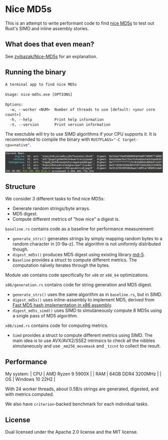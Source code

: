 # Nice MD5s
This is an attempt to write performant code to find [nice MD5s](https://github.com/zvibazak/Nice-MD5s) to test out Rust's SIMD and inline assembly stories.

## What does that even mean?
See [zvibazak/Nice-MD5s](https://github.com/zvibazak/Nice-MD5s) for an explanation.

## Running the binary
```
A terminal app to find nice MD5s

Usage: nice-md5s.exe [OPTIONS]

Options:
  -w, --worker <NUM>  Number of threads to use [default: <your core count>]
  -h, --help          Print help information
  -V, --version       Print version information
```
The exectuble will try to use SIMD algorithms if your CPU supports it. It is recommended to compile the binary with `RUSTFLAGS="-C target-cpu=native"`.

![screenshot of executable running](/assets/bin-screenshot.png)

## Structure
We consider 3 different tasks to find nice MD5s:
 * Generate random strings/byte arrays.
 * MD5 digest.
 * Compute different metrics of "how nice" a digest is.

`baseline.rs` contains code as a baseline for performance measurement:
 * `generate_strs()` generates strings by simply mapping random bytes to a random character in [0-9a-z]. The algorithm is not uniformly distributed though.
 * `digest_md5s()` produces MD5 digest using existing library [md-5](https://crates.io/crates/md-5).
 * `Baseline` provides a struct to compute different metrics. The computation naïvely iterates through the bytes.

Module `x86` contains code specifically for `x86` or `x86_64` optimizations.

`x86/generation.rs` contains code for string generation and MD5 digest.
 * `generate_strs()` uses the same algorithm as in `baseline.rs`, but in SIMD.
 * `digest_md5s()` uses inline-assembly to implement MD5, derived from [Fast MD5 hash implementation in x86 assembly](https://www.nayuki.io/page/fast-md5-hash-implementation-in-x86-assembly).
 * `digest_md5s_simd()` uses SIMD to simutaneously compute 8 MD5s using a single pass of MD5 algorithm.

`x86/simd.rs` contains code for computing metrics.
* `Simd` provides a struct to compute different metrics using SIMD. The main idea is to use AVX/AVX2/SSE2 intrinsics to check all the nibbles simutaneously and use `_mm256_movemask` and `_tzcnt` to collect the result.

## Performance
My system:
| CPU | AMD Ryzen 9 5900X |
| RAM | 64GB DDR4 3200MHz |
| OS | Windows 10 22H2 |

With 24 worker threads, about 0.5B/s strings are generated, digested, and with metrics computed.

We also have `criterion`-backed benchmark for each individual tasks.

## License
Dual licensed under the Apache 2.0 license and the MIT license.